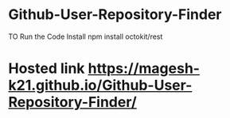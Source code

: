 # Github-User-Repository-Finder
TO Run the Code
Install
npm install octokit/rest

# Hosted link https://magesh-k21.github.io/Github-User-Repository-Finder/
